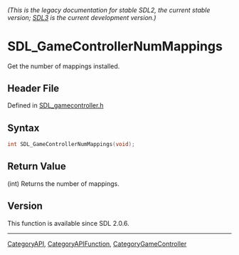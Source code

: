###### (This is the legacy documentation for stable SDL2, the current stable version; [SDL3](https://wiki.libsdl.org/SDL3/) is the current development version.)
# SDL_GameControllerNumMappings

Get the number of mappings installed.

## Header File

Defined in [SDL_gamecontroller.h](https://github.com/libsdl-org/SDL/blob/SDL2/include/SDL_gamecontroller.h)

## Syntax

```c
int SDL_GameControllerNumMappings(void);
```

## Return Value

(int) Returns the number of mappings.

## Version

This function is available since SDL 2.0.6.

----
[CategoryAPI](CategoryAPI), [CategoryAPIFunction](CategoryAPIFunction), [CategoryGameController](CategoryGameController)

